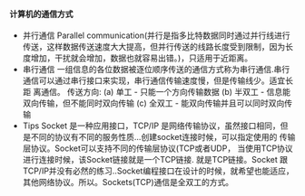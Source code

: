 #### 计算机的通信方式

* 并行通信
    Parallel communication(并行是指多比特数据同时通过并行线进行传送，这样数据传送速度大大提高，但并行传送的线路长度受到限制，因为长
度增加，干扰就会增加，数据也就容易出错。)，只适用于近距离。
* 串行通信
    一组信息的各位数据被逐位顺序传送的通信方式称为串行通信.串行通信可以通过串行接口来实现，串行通信传输速度慢，但是传输线少。适宜长距
离通信。
    传送方向: 
    (a) 单工 - 只能一个方向传输数据
    (b) 半双工 - 信息能双向传输，但不能同时双向传输
    (c) 全双工 - 能双向传输并且可以同时双向传输
* Tips
    Socket 是一种应用接口，TCP/IP 是网络传输协议，虽然接口相同，但是不同的协议有不同的服务性质...创建socket连接时候，可以指定使用的
传输层协议。Socket可以支持不同的传输层协议(TCP或者UDP， 当使用TCP协议进行连接时候，该Socket链接就是一个TCP链接. 就是TCP链接。Socket
跟TCP/IP并没有必然的练习..Socket编程接口在设计的时候，就希望也能适应，其他网络协议。所以。Sockets(TCP)通信是全双工的方式。